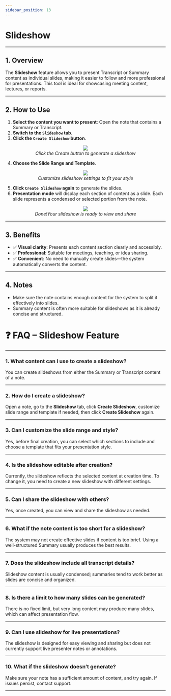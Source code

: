 ```yaml
---
sidebar_position: 13
---
```


# Slideshow

---

## 1. Overview

The **Slideshow** feature allows you to present Transcript or Summary content as individual slides, making it easier to follow and more professional for presentations. This tool is ideal for showcasing meeting content, lectures, or reports.

---

## 2. How to Use

1. **Select the content you want to present**: Open the note that contains a Summary or Transcript.
2. **Switch to the `Slideshow` tab**.
3. **Click the `Create Slideshow` button**.
<p align="center">
  <img src="https://pub-661d733d32f14d8684c7617d2f2e3372.r2.dev/docs/slideshow_create.png"/>
  <br/>
  <em>Click the Create button to generate a slideshow</em>
</p>

4. **Choose the Slide Range and Template**.
<p align="center">
  <img src="https://pub-661d733d32f14d8684c7617d2f2e3372.r2.dev/docs/slideshow_setting.png"/>
  <br/>
  <em>Customize slideshow settings to fit your style</em>
</p>

5. **Click `Create Slideshow` again** to generate the slides.
6. **Presentation mode** will display each section of content as a slide. Each slide represents a condensed or selected portion from the note.
<p align="center">
  <img src="https://pub-661d733d32f14d8684c7617d2f2e3372.r2.dev/docs/slideshow_result.png"/>
  <br/>
  <em>Done!Your slideshow is ready to view and share </em>
</p>

---

## 3. Benefits

- ✅ **Visual clarity**: Presents each content section clearly and accessibly.
- ✅ **Professional**: Suitable for meetings, teaching, or idea sharing.
- ✅ **Convenient**: No need to manually create slides—the system automatically converts the content.

---

## 4. Notes

- Make sure the note contains enough content for the system to split it effectively into slides.
- Summary content is often more suitable for slideshows as it is already concise and structured.

# ❓ FAQ – Slideshow Feature

---

### 1. What content can I use to create a slideshow?

You can create slideshows from either the Summary or Transcript content of a note.

---

### 2. How do I create a slideshow?

Open a note, go to the **Slideshow** tab, click **Create Slideshow**, customize slide range and template if needed, then click **Create Slideshow** again.

---

### 3. Can I customize the slide range and style?

Yes, before final creation, you can select which sections to include and choose a template that fits your presentation style.

---

### 4. Is the slideshow editable after creation?

Currently, the slideshow reflects the selected content at creation time. To change it, you need to create a new slideshow with different settings.

---

### 5. Can I share the slideshow with others?

Yes, once created, you can view and share the slideshow as needed.

---

### 6. What if the note content is too short for a slideshow?

The system may not create effective slides if content is too brief. Using a well-structured Summary usually produces the best results.

---

### 7. Does the slideshow include all transcript details?

Slideshow content is usually condensed; summaries tend to work better as slides are concise and organized.

---

### 8. Is there a limit to how many slides can be generated?

There is no fixed limit, but very long content may produce many slides, which can affect presentation flow.

---

### 9. Can I use slideshow for live presentations?

The slideshow is designed for easy viewing and sharing but does not currently support live presenter notes or annotations.

---

### 10. What if the slideshow doesn’t generate?

Make sure your note has a sufficient amount of content, and try again. If issues persist, contact support.

---
